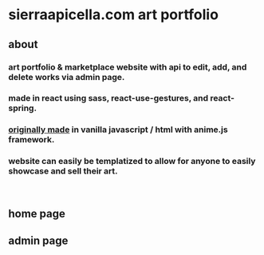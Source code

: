 
# sierraapicella.com art portfolio

## about

### art portfolio & marketplace website with api to edit, add, and delete works via admin page.

### made in react using sass, react-use-gestures, and react-spring.

### [originally made](https://github.com/agod1373/sieapi) in vanilla javascript / html with anime.js framework.

### website can **easily be templatized** to allow for anyone to easily showcase and sell their art.

<br>

## home page

## admin page 


